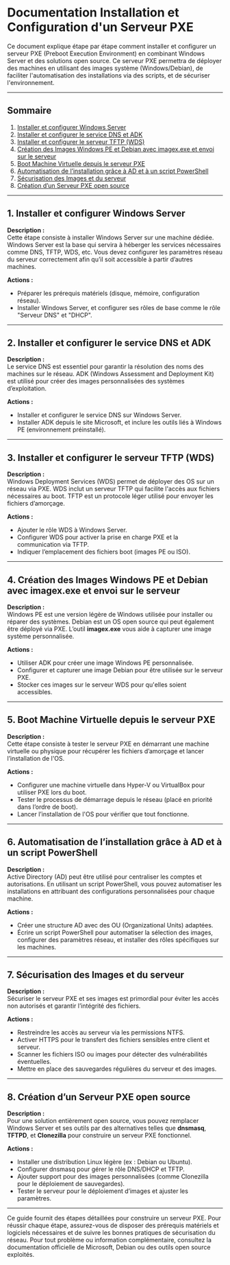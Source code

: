 # Documentation Installation et Configuration d'un Serveur PXE 

Ce document explique étape par étape comment installer et configurer un serveur PXE (Preboot Execution Environment) en combinant Windows Server et des solutions open source. Ce serveur PXE permettra de déployer des machines en utilisant des images système (Windows/Debian), de faciliter l'automatisation des installations via des scripts, et de sécuriser l'environnement.

---

## Sommaire

1. [Installer et configurer Windows Server](#1-installer-et-configurer-windows-server)  
2. [Installer et configurer le service DNS et ADK](#2-installer-et-configurer-le-service-dns-et-adk)  
3. [Installer et configurer le serveur TFTP (WDS)](#3-installer-et-configurer-le-serveur-tftp-wds)  
4. [Création des Images Windows PE et Debian avec imagex.exe et envoi sur le serveur](#4-création-des-images-windows-pe-et-debian-avec-imagexexe-et-envoi-sur-le-serveur)  
5. [Boot Machine Virtuelle depuis le serveur PXE](#5-boot-machine-virtuelle-depuis-le-serveur-pxe)  
6. [Automatisation de l’installation grâce à AD et à un script PowerShell](#6-automatisation-de-linstallation-grâce-à-ad-et-à-un-script-powershell)  
7. [Sécurisation des Images et du serveur](#7-sécurisation-des-images-et-du-serveur)  
8. [Création d’un Serveur PXE open source](#8-création-dun-serveur-pxe-open-source)  

---

## 1. Installer et configurer Windows Server

**Description :**  
Cette étape consiste à installer Windows Server sur une machine dédiée. Windows Server est la base qui servira à héberger les services nécessaires comme DNS, TFTP, WDS, etc. Vous devez configurer les paramètres réseau du serveur correctement afin qu’il soit accessible à partir d’autres machines.

**Actions :**  
- Préparer les prérequis matériels (disque, mémoire, configuration réseau).  
- Installer Windows Server, et configurer ses rôles de base comme le rôle "Serveur DNS" et "DHCP".  

---

## 2. Installer et configurer le service DNS et ADK

**Description :**  
Le service DNS est essentiel pour garantir la résolution des noms des machines sur le réseau. ADK (Windows Assessment and Deployment Kit) est utilisé pour créer des images personnalisées des systèmes d’exploitation. 

**Actions :**  
- Installer et configurer le service DNS sur Windows Server.  
- Installer ADK depuis le site Microsoft, et inclure les outils liés à Windows PE (environnement préinstallé).  

---

## 3. Installer et configurer le serveur TFTP (WDS)

**Description :**  
Windows Deployment Services (WDS) permet de déployer des OS sur un réseau via PXE. WDS inclut un serveur TFTP qui facilite l'accès aux fichiers nécessaires au boot. TFTP est un protocole léger utilisé pour envoyer les fichiers d’amorçage.

**Actions :**  
- Ajouter le rôle WDS à Windows Server.  
- Configurer WDS pour activer la prise en charge PXE et la communication via TFTP.  
- Indiquer l’emplacement des fichiers boot (images PE ou ISO).  

---

## 4. Création des Images Windows PE et Debian avec imagex.exe et envoi sur le serveur

**Description :**  
Windows PE est une version légère de Windows utilisée pour installer ou réparer des systèmes. Debian est un OS open source qui peut également être déployé via PXE. L’outil **imagex.exe** vous aide à capturer une image système personnalisée.

**Actions :**  
- Utiliser ADK pour créer une image Windows PE personnalisée.  
- Configurer et capturer une image Debian pour être utilisée sur le serveur PXE.  
- Stocker ces images sur le serveur WDS pour qu'elles soient accessibles.  

---

## 5. Boot Machine Virtuelle depuis le serveur PXE

**Description :**  
Cette étape consiste à tester le serveur PXE en démarrant une machine virtuelle ou physique pour récupérer les fichiers d’amorçage et lancer l’installation de l'OS.

**Actions :**  
- Configurer une machine virtuelle dans Hyper-V ou VirtualBox pour utiliser PXE lors du boot.  
- Tester le processus de démarrage depuis le réseau (placé en priorité dans l’ordre de boot).  
- Lancer l’installation de l'OS pour vérifier que tout fonctionne.  

---

## 6. Automatisation de l’installation grâce à AD et à un script PowerShell

**Description :**  
Active Directory (AD) peut être utilisé pour centraliser les comptes et autorisations. En utilisant un script PowerShell, vous pouvez automatiser les installations en attribuant des configurations personnalisées pour chaque machine.

**Actions :**  
- Créer une structure AD avec des OU (Organizational Units) adaptées.  
- Écrire un script PowerShell pour automatiser la sélection des images, configurer des paramètres réseau, et installer des rôles spécifiques sur les machines.  

---

## 7. Sécurisation des Images et du serveur

**Description :**  
Sécuriser le serveur PXE et ses images est primordial pour éviter les accès non autorisés et garantir l’intégrité des fichiers.

**Actions :**  
- Restreindre les accès au serveur via les permissions NTFS.  
- Activer HTTPS pour le transfert des fichiers sensibles entre client et serveur.  
- Scanner les fichiers ISO ou images pour détecter des vulnérabilités éventuelles.  
- Mettre en place des sauvegardes régulières du serveur et des images.  

---

## 8. Création d’un Serveur PXE open source

**Description :**  
Pour une solution entièrement open source, vous pouvez remplacer Windows Server et ses outils par des alternatives telles que **dnsmasq**, **TFTPD**, et **Clonezilla** pour construire un serveur PXE fonctionnel.

**Actions :**  
- Installer une distribution Linux légère (ex : Debian ou Ubuntu).  
- Configurer dnsmasq pour gérer le rôle DNS/DHCP et TFTP.  
- Ajouter support pour des images personnalisées (comme Clonezilla pour le déploiement de sauvegardes).  
- Tester le serveur pour le déploiement d’images et ajuster les paramètres.  

---

Ce guide fournit des étapes détaillées pour construire un serveur PXE. Pour réussir chaque étape, assurez-vous de disposer des prérequis matériels et logiciels nécessaires et de suivre les bonnes pratiques de sécurisation du réseau. Pour tout problème ou information complémentaire, consultez la documentation officielle de Microsoft, Debian ou des outils open source exploités.
